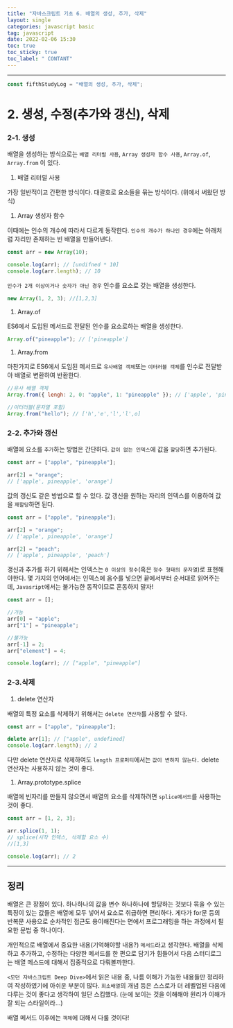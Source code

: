 ```yaml
---
title: "자바스크립트 기초 6. 배열의 생성, 추가, 삭제"
layout: single
categories: javascript basic
tag: javascript
date: 2022-02-06 15:30
toc: true
toc_sticky: true
toc_label: " CONTANT"
---
```


---

```jsx
const fifthStudyLog = "배열의 생성, 추가, 삭제";
```

# 2. 생성, 수정(추가와 갱신), 삭제

### 2-1. 생성

배열을 생성하는 방식으로는 `배열 리터럴 사용`, `Array 생성자 함수 사용`, `Array.of`, `Array.from` 이 있다.

1. 배열 리터럴 사용

가장 일반적이고 간편한 방식이다. 대괄호로 요소들을 묶는 방식이다. (위에서 써왔던 방식)

1. Array 생성자 함수

이때에는 인수의 개수에 따라서 다르게 동작한다. `인수의 개수가 하나인 경우`에는 아래처럼 자리만 존재하는 빈 배열을 만들어낸다.

```jsx
const arr = new Array(10);

console.log(arr); // [undifned * 10]
console.log(arr.length); // 10
```

`인수가 2개 이상이거나 숫자가 아닌 경우` 인수를 요소로 갖는 배열을 생성한다.

```jsx
new Array(1, 2, 3); //[1,2,3]
```

1. Array.of

ES6에서 도입된 메서드로 전달된 인수를 요소로하는 배열을 생성한다.

```jsx
Array.of("pineapple"); // ['pineapple']
```

1. Array.from

마찬가지로 ES6에서 도임된 메서드로 `유사배열 객체`또는 `이터러블 객체`를 인수로 전달받아 배열로 변환하여 반환한다.

```jsx
//유사 배열 객체
Array.from({ lengh: 2, 0: "apple", 1: "pineapple" }); // ['apple', 'pineapple']

//이터러블(문자열 포함)
Array.from("hello"); // ['h','e','l','l',o]
```

### 2-2. 추가와 갱신

배열에 요소를 `추가`하는 방법은 간단하다. `값이 없는 인덱스`에 값을 `할당`하면 추가된다.

```jsx
const arr = ["apple", "pineapple"];

arr[2] = "orange";
// ['apple', pineapple', 'orange']
```

값의 갱신도 같은 방법으로 할 수 있다. 값 갱신을 원하는 자리의 인덱스를 이용하여 값을 `재할당`하면 된다.

```jsx
const arr = ["apple", "pineapple"];

arr[2] = "orange";
// ['apple', pineapple', 'orange']

arr[2] = "peach";
// ['apple', pineapple', 'peach']
```

갱신과 추가를 하기 위해서는 인덱스는 `0 이상의 정수`(혹은 `정수 형태의 문자열`)로 표현해야한다. 몇 가지의 언어에서는 인덱스에 음수를 넣으면 끝에서부터 순서대로 읽어주는데, `Javasript`에서는 불가능한 동작이므로 혼동하지 말자!

```jsx
const arr = [];

//가능
arr[0] = "apple";
arr["1"] = "pineapple";

//불가능
arr[-1] = 2;
arr["element"] = 4;

console.log(arr); // ["apple", "pineapple"]
```

### 2-3.삭제

1. delete 연산자

배열의 특정 요소를 삭제하기 위해서는 `delete 연산자`를 사용할 수 있다.

```jsx
const arr = ["apple", "pineapple"];

delete arr[1]; // ["apple", undefined]
console.log(arr.length); // 2
```

다만 delete 연산자로 삭제하여도 `length 프로퍼티`에서는 `값이 변하지 않는다.` delete 연산자는 사용하지 않는 것이 좋다.

1. Array.prototype.splice

배열에 빈자리를 만들지 않으면서 배열의 요소를 삭제하려면 `splice메서드`를 사용하는 것이 좋다.

```jsx
const arr = [1, 2, 3];

arr.splice(1, 1);
// splice(시작 인덱스, 삭제할 요소 수)
//[1,3]

console.log(arr); // 2
```

---

## 정리

배열은 큰 장점이 있다. 하나하나의 값을 변수 하나하나에 할당하는 것보다 묶을 수 있는 특징이 있는 값들은 배열에 모두 넣어서 요소로 취급하면 편리하다. 게다가 for문 등의 반복문 사용으로 순차적인 접근도 용이해진다는 면에서 프로그래밍을 하는 과정에서 필요한 문법 중 하나이다.

개인적으로 배열에서 중요한 내용(기억해야할 내용?) `메서드`라고 생각한다. 배열을 삭제하고 추가하고, 수정하는 다양한 메서드를 한 편으로 담기가 힘들어서 다음 스터디로그는 배열 메스드에 대해서 집중적으로 다뤄볼까한다.

`<모던 자바스크립트 Deep Dive>`에서 읽은 내용 중, 나름 이해가 가능한 내용들만 정리하여 작성하였기에 아쉬운 부분이 많다. `희소배열`의 개념 등은 스스로가 더 레벨업된 다음에 다루는 것이 좋다고 생각하여 일단 스킵했다. (눈에 보이는 것을 이해해야 원리가 이해가 잘 되는 스타일이라...)

배열 메서드 이후에는 `객체`에 대해서 다룰 것이다!
